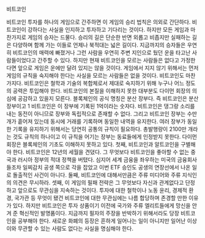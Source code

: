 비트코인

비트코인 투자를 하나의 게임으로 간주하면 이 게임의 승리 법칙은 의외로 간단하다. 비트코인이 강하다는 사실을 인지하고 투자하고 기다리는 것이다. 하지만 모든 게임과 마찬가지로 게임의 승자는 드물다. 승리의 길은 단순한 반면 외롭고 비좁지만 실패하는 길은 다양하며 함께 가는 이들로 언제나 북적대는 넓은 길이다.
지금까지의 승자들은 우연히 비트코인의 매력에 빠졌거나 그런 사람을 우연히 주변 지인으로 뒀던 운을 타고난 사람들이었다고 간주할 수 있다. 하지만 현재 비트코인을 모르는 사람들은 없다고 가정한다면 앞으로 게임은 운에만 달려 있지는 않을 것이다. 게임에서 지지 않기 위해서는 먼저 게임의 규칙을 숙지해야 한다는 사실을 모르는 사람들은 없을 것이다. 비트코인도 마찬가지다. 비트코인은 철학과 기술의 복합체로서 제대로 숙지하기 위해 누구나 어느 정도의 공력은 투입해야 한다. 
비트코인의 본질을 이해하지 못한 대부분도 다이먼 회장의 의심에 공감하고 있을지 모른다. 블록체인의 공식 명칭은 분산 장부다. 즉 비트코인은 분산 장부이고 1 비트코인은 이 장부에 기록된 1억이라는 숫자다. 비트코인은 댕그랑 소리를 내는 동전이 아니므로 장부와 독립적으로 존재할 수 없다. 그리고 비트코인 장부는 수만 개가 흩어져 있는데 동시에 거래를 기록하며 동일한 내역을 유지한다. 여러 장부가 동일한 기록을 유지하기 위해서는 당연히 공통의 규칙이 필요하다. 총발행량이 2100만 개라는 것도 규칙의 하나이고 이 규칙을 어기는 장부는 동료들에게 인정받지 못한다. 다이먼 회장은 블록체인의 기초도 이해하지 못하고 있다. 
첫째, 비트코인과 알트코인을 구별해야 한다. 비트코인은 12년의 세월을 견뎠다. 그 무엇보다 비트코인을 좋아할 수 없는 중국과 러시아 정부의 적대 정책을 버텼다. 심지어 세계 금융을 좌우하는 미국의 금융회사들조차 일찌감치 공생 쪽으로 각을 잡았고 이번 ETF 승인도 공생의 연장선에서 나온 일로 돌출적인 사건이 아니다.
둘째, 비트코인에 대해서만큼은 주류 미디어와 주류 지식인의 의견은 무시하라.
셋째, 이 게임의 필패 전략은 그 무엇보다 자신과 관계없다고 단정하고 앞으로도 무관심을 지속하는 것이다. 투자에 대한 철학이나 노동 윤리, 경제적 환경, 국가관 등 무엇이 됐건 비트코인에 대한 무관심에는 나름 합당하며 존경할 만한 이유가 있다. 하지만 비트코인은 투자 상품이기 이전에 국가와 주류 엘리트들에게 망신을 안겨 준 혁신적인 발명품이다. 지금까지 필자의 주장을 반박하기 위해서라도 당장 비트코인을 공부해야 한다. 새로운 화폐의 등장은 흔하게 일어나는 일이 아니지만 일어난 이상 이와 무관할 수 있는 사람도 없다는 사실을 명심해야 한다. 